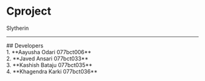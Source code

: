 # Cproject
Slytherin
<hr>
## Developers 
<br>
1. **Aayusha Odari 077bct006** <br>
2. **Javed Ansari 077bct033** <br>
3. **Kashish Bataju 077bct035** <br>
4. **Khagendra Karki 077bct036** <br>
